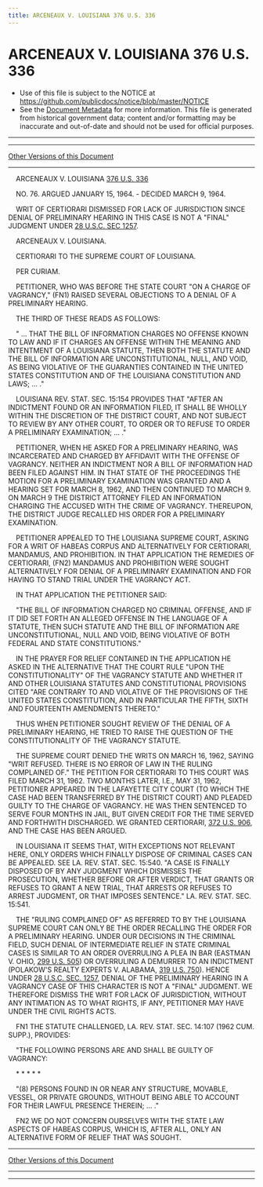 ```yaml
---
title: ARCENEAUX V. LOUISIANA 376 U.S. 336
---
```


# ARCENEAUX V. LOUISIANA 376 U.S. 336

* Use of this file is subject to the NOTICE at https://github.com/publicdocs/notice/blob/master/NOTICE
* See the [Document Metadata](../../../index.md) for more information.
  This file is generated from historical government data; content and/or formatting may be inaccurate and out-of-date and should not be used for official purposes.

----------
----------

[Other Versions of this Document](https://publicdocs.github.io/go/links?ns=uslm-x&ref=%2Fus%2Fcourts%2Fscotus%2FusReporter%2F376%2F336)

----------

    ARCENEAUX V. LOUISIANA [376 U.S. 336][/us/courts/scotus/usReporter/376/336]

    NO. 76.  ARGUED JANUARY 15, 1964.  - DECIDED MARCH 9, 1964.

    WRIT OF CERTIORARI DISMISSED FOR LACK OF JURISDICTION SINCE DENIAL OF PRELIMINARY HEARING IN THIS CASE IS NOT A "FINAL" JUDGMENT UNDER [28 U.S.C. SEC 1257][/us/usc/t28/s1257].

    ARCENEAUX V. LOUISIANA.

    CERTIORARI TO THE SUPREME COURT OF LOUISIANA.

    PER CURIAM.

    PETITIONER, WHO WAS BEFORE THE STATE COURT "ON A CHARGE OF VAGRANCY," (FN1) RAISED SEVERAL OBJECTIONS TO A DENIAL OF A PRELIMINARY HEARING.

    THE THIRD OF THESE READS AS FOLLOWS:

    "  ...  THAT THE BILL OF INFORMATION CHARGES NO OFFENSE KNOWN TO LAW AND IF IT CHARGES AN OFFENSE WITHIN THE MEANING AND INTENTMENT OF A LOUISIANA STATUTE, THEN BOTH THE STATUTE AND THE BILL OF INFORMATION ARE UNCONSTITUTIONAL, NULL, AND VOID, AS BEING VIOLATIVE OF THE GUARANTIES CONTAINED IN THE UNITED STATES CONSTITUTION AND OF THE LOUISIANA CONSTITUTION AND LAWS; ...  ."

    LOUISIANA REV. STAT. SEC. 15:154 PROVIDES THAT "AFTER AN INDICTMENT FOUND OR AN INFORMATION FILED, IT SHALL BE WHOLLY WITHIN THE DISCRETION OF THE DISTRICT COURT, AND NOT SUBJECT TO REVIEW BY ANY OTHER COURT, TO ORDER OR TO REFUSE TO ORDER A PRELIMINARY EXAMINATION; ...  ."

    PETITIONER, WHEN HE ASKED FOR A PRELIMINARY HEARING, WAS INCARCERATED AND CHARGED BY AFFIDAVIT WITH THE OFFENSE OF VAGRANCY.  NEITHER AN INDICTMENT NOR A BILL OF INFORMATION HAD BEEN FILED AGAINST HIM.  IN THAT STATE OF THE PROCEEDINGS THE MOTION FOR A PRELIMINARY EXAMINATION WAS GRANTED AND A HEARING SET FOR MARCH 8, 1962, AND THEN CONTINUED TO MARCH 9.  ON MARCH 9 THE DISTRICT ATTORNEY FILED AN INFORMATION CHARGING THE ACCUSED WITH THE CRIME OF VAGRANCY.  THEREUPON, THE DISTRICT JUDGE RECALLED HIS ORDER FOR A PRELIMINARY EXAMINATION.

    PETITIONER APPEALED TO THE LOUISIANA SUPREME COURT, ASKING FOR A WRIT OF HABEAS CORPUS AND ALTERNATIVELY FOR CERTIORARI, MANDAMUS, AND PROHIBITION.  IN THAT APPLICATION THE REMEDIES OF CERTIORARI, (FN2) MANDAMUS AND PROHIBITION WERE SOUGHT ALTERNATIVELY FOR DENIAL OF A PRELIMINARY EXAMINATION AND FOR HAVING TO STAND TRIAL UNDER THE VAGRANCY ACT.

    IN THAT APPLICATION THE PETITIONER SAID:

    "THE BILL OF INFORMATION CHARGED NO CRIMINAL OFFENSE, AND IF IT DID SET FORTH AN ALLEGED OFFENSE IN THE LANGUAGE OF A STATUTE, THEN SUCH STATUTE AND THE BILL OF INFORMATION ARE UNCONSTITUTIONAL, NULL AND VOID, BEING VIOLATIVE OF BOTH FEDERAL AND STATE CONSTITUTIONS."

    IN THE PRAYER FOR RELIEF CONTAINED IN THE APPLICATION HE ASKED IN THE ALTERNATIVE THAT THE COURT RULE "UPON THE CONSTITUTIONALITY" OF THE VAGRANCY STATUTE AND WHETHER IT AND OTHER LOUISIANA STATUTES AND CONSTITUTIONAL PROVISIONS CITED "ARE CONTRARY TO AND VIOLATIVE OF THE PROVISIONS OF THE UNITED STATES CONSTITUTION, AND IN PARTICULAR THE FIFTH, SIXTH AND FOURTEENTH AMENDMENTS THERETO."

    THUS WHEN PETITIONER SOUGHT REVIEW OF THE DENIAL OF A PRELIMINARY HEARING, HE TRIED TO RAISE THE QUESTION OF THE CONSTITUTIONALITY OF THE VAGRANCY STATUTE.

    THE SUPREME COURT DENIED THE WRITS ON MARCH 16, 1962, SAYING "WRIT REFUSED.  THERE IS NO ERROR OF LAW IN THE RULING COMPLAINED OF."  THE PETITION FOR CERTIORARI TO THIS COURT WAS FILED MARCH 31, 1962.  TWO MONTHS LATER, I.E., MAY 31, 1962, PETITIONER APPEARED IN THE LAFAYETTE CITY COURT (TO WHICH THE CASE HAD BEEN TRANSFERRED BY THE DISTRICT COURT) AND PLEADED GUILTY TO THE CHARGE OF VAGRANCY.  HE WAS THEN SENTENCED TO SERVE FOUR MONTHS IN JAIL, BUT GIVEN CREDIT FOR THE TIME SERVED AND FORTHWITH DISCHARGED.  WE GRANTED CERTIORARI, [372 U.S. 906][/us/courts/scotus/usReporter/372/906], AND THE CASE HAS BEEN ARGUED.

    IN LOUISIANA IT SEEMS THAT, WITH EXCEPTIONS NOT RELEVANT HERE, ONLY ORDERS WHICH FINALLY DISPOSE OF CRIMINAL CASES CAN BE APPEALED.  SEE LA. REV. STAT. SEC. 15:540.  "A CASE IS FINALLY DISPOSED OF BY ANY JUDGMENT WHICH DISMISSES THE PROSECUTION, WHETHER BEFORE OR AFTER VERDICT, THAT GRANTS OR REFUSES TO GRANT A NEW TRIAL, THAT ARRESTS OR REFUSES TO ARREST JUDGMENT, OR THAT IMPOSES SENTENCE."   LA. REV. STAT. SEC. 15:541.

    THE "RULING COMPLAINED OF" AS REFERRED TO BY THE LOUISIANA SUPREME COURT CAN ONLY BE THE ORDER RECALLING THE ORDER FOR A PRELIMINARY HEARING.  UNDER OUR DECISIONS IN THE CRIMINAL FIELD, SUCH DENIAL OF INTERMEDIATE RELIEF IN STATE CRIMINAL CASES IS SIMILAR TO AN ORDER OVERRULING A PLEA IN BAR (EASTMAN V. OHIO, [299 U.S. 505][/us/courts/scotus/usReporter/299/505]) OR OVERRULING A DEMURRER TO AN INDICTMENT (POLAKOW'S REALTY EXPERTS V. ALABAMA, [319 U.S. 750][/us/courts/scotus/usReporter/319/750]).  HENCE UNDER [28 U.S.C. SEC. 1257][/us/usc/t28/s1257], DENIAL OF THE PRELIMINARY HEARING IN A VAGRANCY CASE OF THIS CHARACTER IS NOT A "FINAL" JUDGMENT.  WE THEREFORE DISMISS THE WRIT FOR LACK OF JURISDICTION, WITHOUT ANY INTIMATION AS TO WHAT RIGHTS, IF ANY, PETITIONER MAY HAVE UNDER THE CIVIL RIGHTS ACTS.

    FN1  THE STATUTE CHALLENGED, LA. REV. STAT. SEC. 14:107 (1962 CUM. SUPP.), PROVIDES:

    "THE FOLLOWING PERSONS ARE AND SHALL BE GUILTY OF VAGRANCY:

    \*   \*         \*         \*         \*

    "(8)  PERSONS FOUND IN OR NEAR ANY STRUCTURE, MOVABLE, VESSEL, OR PRIVATE GROUNDS, WITHOUT BEING ABLE TO ACCOUNT FOR THEIR LAWFUL PRESENCE THEREIN; ...  ."

    FN2  WE DO NOT CONCERN OURSELVES WITH THE STATE LAW ASPECTS OF HABEAS CORPUS, WHICH IS, AFTER ALL, ONLY AN ALTERNATIVE FORM OF RELIEF THAT WAS SOUGHT.

----------

[Other Versions of this Document](https://publicdocs.github.io/go/links?ns=uslm-x&ref=%2Fus%2Fcourts%2Fscotus%2FusReporter%2F376%2F336)

----------
----------

[/us/courts/scotus/usReporter/376/336]: https://publicdocs.github.io/go/links?ns=uslm-x&ref=%2Fus%2Fcourts%2Fscotus%2FusReporter%2F376%2F336
[/us/usc/t28/s1257]: https://publicdocs.github.io/go/links?ns=uslm&ref=%2Fus%2Fusc%2Ft28%2Fs1257
[/us/courts/scotus/usReporter/372/906]: https://publicdocs.github.io/go/links?ns=uslm-x&ref=%2Fus%2Fcourts%2Fscotus%2FusReporter%2F372%2F906
[/us/courts/scotus/usReporter/299/505]: https://publicdocs.github.io/go/links?ns=uslm-x&ref=%2Fus%2Fcourts%2Fscotus%2FusReporter%2F299%2F505
[/us/courts/scotus/usReporter/319/750]: https://publicdocs.github.io/go/links?ns=uslm-x&ref=%2Fus%2Fcourts%2Fscotus%2FusReporter%2F319%2F750
[/us/usc/t28/s1257]: https://publicdocs.github.io/go/links?ns=uslm&ref=%2Fus%2Fusc%2Ft28%2Fs1257


